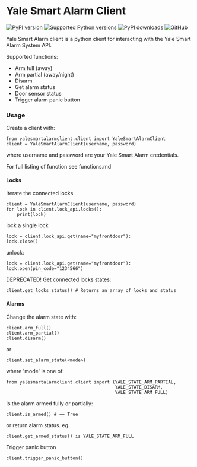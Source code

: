 # Yale Smart Alarm Client

[![PyPI version](https://img.shields.io/pypi/v/yalesmartalarmclient.svg?logo=pypi&logoColor=FFE873)](https://pypi.org/project/yalesmartalarmclient/)
[![Supported Python versions](https://img.shields.io/pypi/pyversions/yalesmartalarmclient.svg?logo=python&logoColor=FFE873)](https://pypi.org/project/yalesmartalarmclient/)
[![PyPI downloads](https://img.shields.io/pypi/dm/yalesmartalarmclient.svg)](https://yalesmartalarmclient.org/packages/yalesmartalarmclient)
[![GitHub](https://img.shields.io/github/license/domwillcode/yale-smart-alarm-client)](LICENSE)

Yale Smart Alarm client is a python client for interacting with the Yale Smart Alarm System API.

Supported functions:
- Arm full (away)
- Arm partial (away/night)
- Disarm
- Get alarm status
- Door sensor status
- Trigger alarm panic button

### Usage
Create a client with:
```
from yalesmartalarmclient.client import YaleSmartAlarmClient
client = YaleSmartAlarmClient(username, password)
```
where username and password are your Yale Smart Alarm credentials.

For full listing of function see functions.md

#### Locks
Iterate the connected locks
```pyhon
client = YaleSmartAlarmClient(username, password)
for lock in client.lock_api.locks():
    print(lock)
```

lock a single lock
```pyhon
lock = client.lock_api.get(name="myfrontdoor"):
lock.close()
```

unlock:
```pyhon
lock = client.lock_api.get(name="myfrontdoor"):
lock.open(pin_code="1234566")
```

DEPRECATED! Get connected locks states:
```
client.get_locks_status() # Returns an array of locks and status
```


#### Alarms
Change the alarm state with:
```
client.arm_full()
client.arm_partial()
client.disarm()
```
or
```
client.set_alarm_state(<mode>)
```
where 'mode' is one of:
```
from yalesmartalarmclient.client import (YALE_STATE_ARM_PARTIAL,
                                         YALE_STATE_DISARM,
                                         YALE_STATE_ARM_FULL)
```

Is the alarm armed fully or partially:
```
client.is_armed() # == True
```

or return alarm status. eg.
```
client.get_armed_status() is YALE_STATE_ARM_FULL
```

Trigger panic button
```
client.trigger_panic_button()
```


